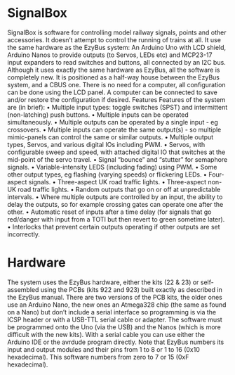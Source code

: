 # SignalBox

SignalBox is software for controlling model railway signals, points and other accessories. It doesn’t attempt to control the running of trains at all. 
It use the same hardware as the EzyBus system: An Arduino Uno with LCD shield, Arduino Nanos to provide outputs (to Servos, LEDs etc) and MCP23-17 input expanders to read switches and buttons, all connected by an I2C bus. Although it uses exactly the same hardware as EzyBus, all the software is completely new.
It is positioned as a half-way house between the EzyBus system, and a CBUS one.
There is no need for a computer, all configuration can be done using the LCD panel. A computer can be connected to save and/or restore the configuration if desired.
Features
Features of the system are (in brief):
    • Multiple input types: toggle switches (SPST) and intermittent (non-latching) push buttons.
    • Multiple inputs can be operated simultaneously.
    • Multiple outputs can be operated by a single input - eg crossovers.
    • Multiple inputs can operate the same output(s) - so multiple mimic-panels can control the same or similar outputs.
    • Multiple output types, Servos, and various digital IOs including PWM.
    • Servos, with configurable sweep and speed, with attached digital IO that switches at the mid-point of the servo travel.
    • Signal “bounce” and “stutter” for semaphore signals.
    • Variable-intensity LEDS (including fading) using PWM.
    • Some other output types, eg flashing (varying speeds) or flickering LEDs.
    • Four-aspect signals.
    • Three-aspect UK road traffic lights.
    • Three-aspect non-UK road traffic lights.
    • Random outputs that go on or off at unpredictable intervals.
    • Where multiple outputs are controlled by an input, the ability to delay the outputs, so for example crossing gates can operate one after the other.
    • Automatic reset of inputs after a time delay (for signals that go red/danger with input from a TOTI but then revert to green sometime later).
    • Interlocks that prevent certain outputs operating if other outputs are set incorrectly.

# Hardware
The system uses the EzyBus hardware, either the kits (22 & 23) or self-assembled using the PCBs (kits 922 and 923) built exactly as described in the EzyBus manual.
There are two versions of the PCB kits, the older ones use an Arduino Nano, the new ones an Atmega328 chip (the same as found on a Nano) but don’t include a serial interface so programming is via the ICSP header or with a USB-TTL serial cable or adapter.
The software must be programmed onto the Uno (via the USB) and the Nanos (which is more difficult with the new kits). With a serial cable you can use either the Arduino IDE or the avrdude program directly.
Note that EzyBus numbers its input and output modules and their pins from 1 to 8 or 1 to 16 (0x10 hexadecimal). This software numbers from zero to 7 or 15 (0xF hexadecimal).

